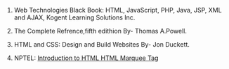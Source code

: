 
1. Web Technologies Black Book: HTML, JavaScript, PHP, Java, JSP, XML and AJAX, Kogent Learning Solutions Inc.

2. The Complete Refrence,fifth edithion By- Thomas A.Powell.

3. HTML and CSS: Design and Build Websites By- Jon Duckett.

4. NPTEL: [Introduction to HTML HTML Marquee Tag](https://www.youtube.com/watch?v=eHzFab6LaKc)


